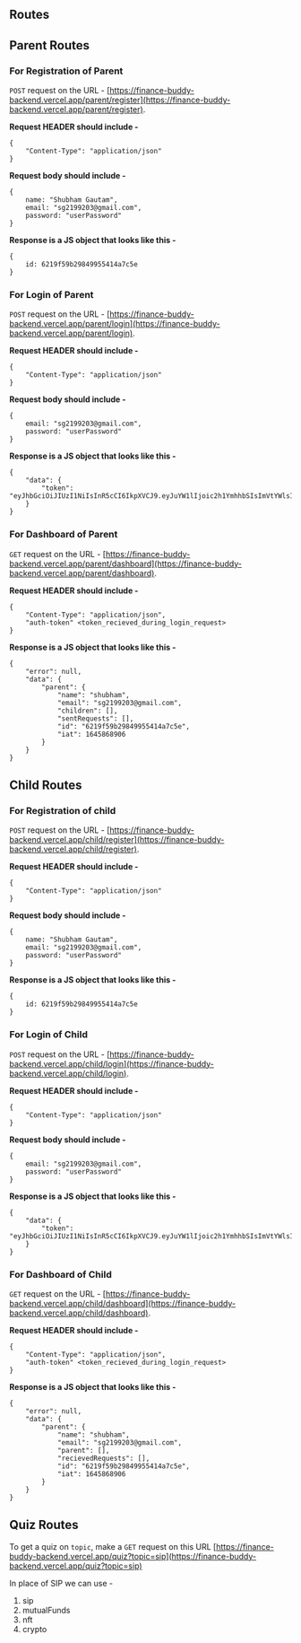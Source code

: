 ## Routes

## Parent Routes 

### For Registration of Parent

`POST` request on the URL - [https://finance-buddy-backend.vercel.app/parent/register](https://finance-buddy-backend.vercel.app/parent/register).

**Request HEADER should include -**
```
{
    "Content-Type": "application/json"
}
```

**Request body should include -**
```
{
    name: "Shubham Gautam",
    email: "sg2199203@gmail.com",
    password: "userPassword"
}
```

**Response is a JS object that looks like this -**

```
{
    id: 6219f59b29849955414a7c5e
}
```

### For Login of Parent

`POST` request on the URL - [https://finance-buddy-backend.vercel.app/parent/login](https://finance-buddy-backend.vercel.app/parent/login).

**Request HEADER should include -**
```
{
    "Content-Type": "application/json"
}
```

**Request body should include -**
```
{
    email: "sg2199203@gmail.com",
    password: "userPassword"
}
```

**Response is a JS object that looks like this -**

```
{
    "data": {
        "token": "eyJhbGciOiJIUzI1NiIsInR5cCI6IkpXVCJ9.eyJuYW1lIjoic2h1YmhhbSIsImVtYWlsIjoic2cyMTk5MjAzQGdtYWlsLmNvbSIsImNoaWxkcmVuIjpbXSwic2VudFJlcXVlc3RzIjpbXSwiaWQiOiI2MjE5ZjU5YjI5ODQ5OTU1NDE0YTdjNWUiLCJpYXQiOjE2NDU4NzI4MzZ9.tYuKEw1ZFh2GWlV_uZYF17PTDzG1Usil7humKBCXx1M"
    }
}
```


### For Dashboard of Parent

`GET` request on the URL - [https://finance-buddy-backend.vercel.app/parent/dashboard](https://finance-buddy-backend.vercel.app/parent/dashboard).

**Request HEADER should include -**
```
{
    "Content-Type": "application/json",
    "auth-token" <token_recieved_during_login_request>
}
```

**Response is a JS object that looks like this -**

```
{
    "error": null,
    "data": {
        "parent": {
            "name": "shubham",
            "email": "sg2199203@gmail.com",
            "children": [],
            "sentRequests": [],
            "id": "6219f59b29849955414a7c5e",
            "iat": 1645868906
        }
    }
}
```


## Child Routes 

### For Registration of child

`POST` request on the URL - [https://finance-buddy-backend.vercel.app/child/register](https://finance-buddy-backend.vercel.app/child/register).

**Request HEADER should include -**
```
{
    "Content-Type": "application/json"
}
```

**Request body should include -**
```
{
    name: "Shubham Gautam",
    email: "sg2199203@gmail.com",
    password: "userPassword"
}
```

**Response is a JS object that looks like this -**

```
{
    id: 6219f59b29849955414a7c5e
}
```

### For Login of Child

`POST` request on the URL - [https://finance-buddy-backend.vercel.app/child/login](https://finance-buddy-backend.vercel.app/child/login).

**Request HEADER should include -**
```
{
    "Content-Type": "application/json"
}
```

**Request body should include -**
```
{
    email: "sg2199203@gmail.com",
    password: "userPassword"
}
```

**Response is a JS object that looks like this -**

```
{
    "data": {
        "token": "eyJhbGciOiJIUzI1NiIsInR5cCI6IkpXVCJ9.eyJuYW1lIjoic2h1YmhhbSIsImVtYWlsIjoic2cyMTk5MjAzQGdtYWlsLmNvbSIsImNoaWxkcmVuIjpbXSwic2VudFJlcXVlc3RzIjpbXSwiaWQiOiI2MjE5ZjU5YjI5ODQ5OTU1NDE0YTdjNWUiLCJpYXQiOjE2NDU4NzI4MzZ9.tYuKEw1ZFh2GWlV_uZYF17PTDzG1Usil7humKBCXx1M"
    }
}
```

### For Dashboard of Child

`GET` request on the URL - [https://finance-buddy-backend.vercel.app/child/dashboard](https://finance-buddy-backend.vercel.app/child/dashboard).

**Request HEADER should include -**
```
{
    "Content-Type": "application/json",
    "auth-token" <token_recieved_during_login_request>
}
```

**Response is a JS object that looks like this -**

```
{
    "error": null,
    "data": {
        "parent": {
            "name": "shubham",
            "email": "sg2199203@gmail.com",
            "parent": [],
            "recievedRequests": [],
            "id": "6219f59b29849955414a7c5e",
            "iat": 1645868906
        }
    }
}
```


## Quiz Routes

To get a quiz on `topic`, make a `GET` request on this URL [https://finance-buddy-backend.vercel.app/quiz?topic=sip](https://finance-buddy-backend.vercel.app/quiz?topic=sip)

In place of SIP we can use - 

1. sip
2. mutualFunds
3. nft
4. crypto

